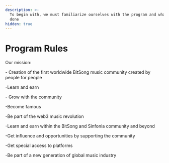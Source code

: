 ```yaml
---
description: >-
  To begin with, we must familiarize ourselves with the program and what can be
  done
hidden: true
---
```


# Program Rules

Our mission:

\- Creation of the first worldwide BitSong music community created by people for people

-Learn and earn

\- Grow with the community

-Become famous

-Be part of the web3 music revolution

-Learn and earn within the BitSong and Sinfonia community and beyond

-Get influence and opportunities by supporting the community

-Get special access to platforms

-Be part of a new generation of global music industry

